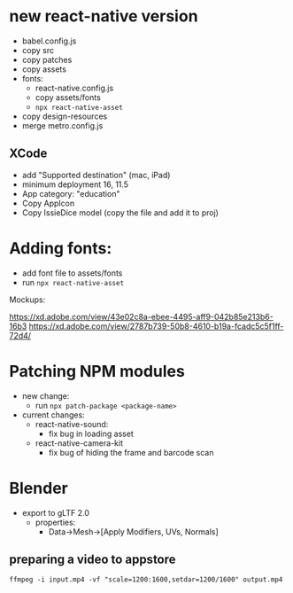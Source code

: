 


# new react-native version
- babel.config.js
- copy src
- copy patches
- copy assets
- fonts:
  - react-native.config.js
  - copy assets/fonts
  - `npx react-native-asset`
- copy design-resources
- merge metro.config.js
## XCode
- add "Supported destination" (mac, iPad)
- minimum deployment 16, 11.5
- App category: "education"
- Copy AppIcon
- Copy IssieDice model (copy the file and add it to proj)

# Adding fonts:
- add font file to assets/fonts
- run `npx react-native-asset`


Mockups:

https://xd.adobe.com/view/43e02c8a-ebee-4495-aff9-042b85e213b6-16b3
https://xd.adobe.com/view/2787b739-50b8-4610-b19a-fcadc5c5f1ff-72d4/


# Patching NPM modules
- new change:
  - run `npx patch-package <package-name>`
- current changes:
  - react-native-sound:
    - fix bug in loading asset
  - react-native-camera-kit
    - fix bug of hiding the frame and barcode scan


# Blender
- export to gLTF 2.0
  - properties: 
    - Data->Mesh->[Apply Modifiers, UVs, Normals]

## preparing a video to appstore
`ffmpeg -i input.mp4 -vf "scale=1200:1600,setdar=1200/1600" output.mp4`


